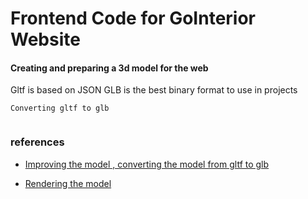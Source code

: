 # Frontend Code for GoInterior Website 


#### Creating and preparing a 3d model for the web 

Gltf is based on JSON 
GLB is the best binary format to use in projects


`Converting gltf to glb`

```javascript 

```




### references

- [Improving the model , converting the model from gltf to glb](https://blog.logrocket.com/configure-3d-models-react-three-fiber/) 

- [Rendering the model](https://dev.to/nourdinedev/how-to-use-threejs-and-react-to-render-a-3d-model-of-your-self-4kkf)